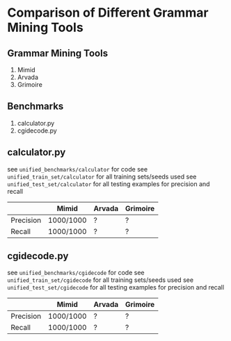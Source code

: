 # Comparison of Different Grammar Mining Tools

## Grammar Mining Tools
1. Mimid
1. Arvada
1. Grimoire

## Benchmarks
1. calculator.py
1. cgidecode.py

## calculator.py
see `unified_benchmarks/calculator` for code
see `unified_train_set/calculator` for all training sets/seeds used
see `unified_test_set/calculator` for all testing examples for precision and recall

|            | Mimid         | Arvada        | Grimoire      |
| ---        | ---           | ---           | ---           |
| Precision  | 1000/1000     | ?       | ?   |
| Recall     | 1000/1000     | ?          | ?      |


## cgidecode.py
see `unified_benchmarks/cgidecode` for code
see `unified_train_set/cgidecode` for all training sets/seeds used
see `unified_test_set/cgidecode` for all testing examples for precision and recall

|            | Mimid         | Arvada        | Grimoire      |
| ---        | ---           | ---           | ---           |
| Precision  | 1000/1000     | ?            | ?   |
| Recall     | 1000/1000     | ?          | ?      |
